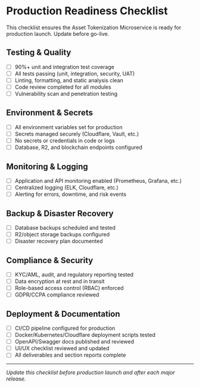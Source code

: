 # Production Readiness Checklist

This checklist ensures the Asset Tokenization Microservice is ready for production launch. Update before go-live.

## Testing & Quality
- [ ] 90%+ unit and integration test coverage
- [ ] All tests passing (unit, integration, security, UAT)
- [ ] Linting, formatting, and static analysis clean
- [ ] Code review completed for all modules
- [ ] Vulnerability scan and penetration testing

## Environment & Secrets
- [ ] All environment variables set for production
- [ ] Secrets managed securely (Cloudflare, Vault, etc.)
- [ ] No secrets or credentials in code or logs
- [ ] Database, R2, and blockchain endpoints configured

## Monitoring & Logging
- [ ] Application and API monitoring enabled (Prometheus, Grafana, etc.)
- [ ] Centralized logging (ELK, Cloudflare, etc.)
- [ ] Alerting for errors, downtime, and risk events

## Backup & Disaster Recovery
- [ ] Database backups scheduled and tested
- [ ] R2/object storage backups configured
- [ ] Disaster recovery plan documented

## Compliance & Security
- [ ] KYC/AML, audit, and regulatory reporting tested
- [ ] Data encryption at rest and in transit
- [ ] Role-based access control (RBAC) enforced
- [ ] GDPR/CCPA compliance reviewed

## Deployment & Documentation
- [ ] CI/CD pipeline configured for production
- [ ] Docker/Kubernetes/Cloudflare deployment scripts tested
- [ ] OpenAPI/Swagger docs published and reviewed
- [ ] UI/UX checklist reviewed and updated
- [ ] All deliverables and section reports complete

---

*Update this checklist before production launch and after each major release.*
